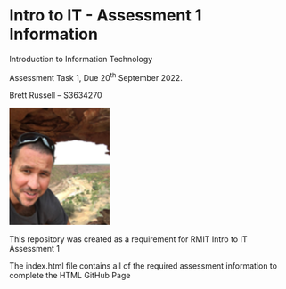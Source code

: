 # Intro to IT - Assessment 1 Information
<!DOCTYPE html>
<html>
<body>

<p>Introduction to Information Technology</p>
<p>Assessment Task 1, Due 20<sup>th</sup> September 2022.</p>
<p>Brett Russell &ndash; S3634270</p>
<p><img src="Profile_Pic1.png" alt="" width="180"/></p>

<p>This repository was created as a requirement for RMIT Intro to IT Assessment 1</p>
<p>The index.html file contains all of the required assessment information to complete the HTML GitHub Page</p>

</html>



